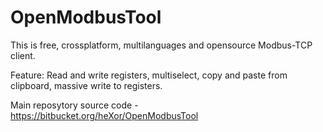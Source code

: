 # OpenModbusTool

This is free, crossplatform, multilanguages and opensource Modbus-TCP client.

Feature: Read and write registers, multiselect, copy and paste from clipboard, massive write to registers.

Main reposytory source code - https://bitbucket.org/heXor/OpenModbusTool


